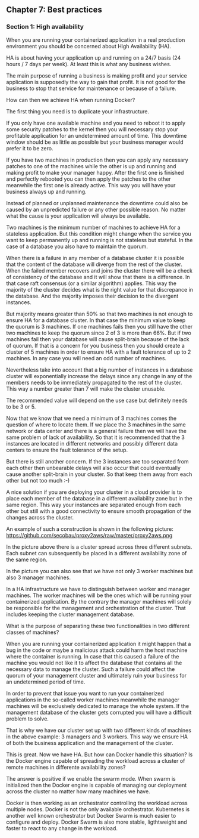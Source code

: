 ## Chapter 7: Best practices

### Section 1: High availability

When you are running your containerized application in a real production environment you should be concerned about High Availability (HA).

HA is about having your application up and running on a 24/7 basis (24 hours / 7 days per week). At least this is what any business wishes.

The main purpose of running a business is making profit and your service application is supposedly the way to gain that profit. It is not good for the business to stop that service for maintenance or because of a failure.

How can then we achieve HA when running Docker?

The first thing you need is to duplicate your infrastructure.

If you only have one available machine and you need to reboot it to apply some security patches to the kernel then you will necessary stop your profitable application for an undetermined amount of time. This downtime window should be as little as possible but your business manager would prefer it to be zero.

If you have two machines in production then you can apply any necessary patches to one of the machines while the other is up and running and making profit to make your manager happy. After the first one is finished and perfectly rebooted you can then apply the patches to the other meanwhile the first one is already active. This way you will have your business always up and running.

Instead of planned or unplanned maintenance the downtime could also be caused by an unpredicted failure or any other possible reason. No matter what the cause is your application will always be available.

Two machines is the minimum number of machines to achieve HA for a stateless application. But this condition might change when the service you want to keep permanently up and running is not stateless but stateful. In the case of a database you also have to maintain the quorum. 

When there is a failure in any member of a database cluster it is possible that the content of the database will diverge from the rest of the cluster. When the failed member recovers and joins the cluster there will be a check of consistency of the database and it will show that there is a difference. In that case raft consensus (or a similar algorithm) applies. This way the majority of the cluster decides what is the right value for that discrepance in the database. And the majority imposes their decision to the divergent instances.

But majority means greater than 50% so that two machines is not enough to ensure HA for a database cluster. In that case the minimum value to keep the quorum is 3 machines. If one machines fails then you still have the other two machines to keep the quorum since 2 of 3 is more than 66%. But if two machines fail then your database will cause split-brain because of the lack of quorum. If that is a concern for you business then you should create a cluster of 5 machines in order to ensure HA with a fault tolerance of up to 2 machines. In any case you will need an odd number of machines.

Nevertheless take into account that a big number of instances in a database cluster will exponentially increase the delays since any change in any of the members needs to be immediately propagated to the rest of the cluster. This way a number greater than 7 will make the cluster unusable.

The recommended value will depend on the use case but definitely needs to be 3 or 5.

Now that we know that we need a minimum of 3 machines comes the question of where to locate them. If we place the 3 machines in the same network or data center and there is a general failure then we will have the same problem of lack of availability. So that it is recommended that the 3 instances are located in different networks and possibly different data centers to ensure the fault tolerance of the setup.

But there is still another concern. If the 3 instances are too separated from each other then unbearable delays will also occur that could eventually cause another split-brain in your cluster. So that keep them away from each other but not too much :-)

A nice solution if you are deploying your cluster in a cloud provider is to place each member of the database in a different availability zone but in the same region. This way your instances are separated enough from each other but still with a good connectivity to ensure smooth propagation of the changes across the cluster.

An example of such a construction is shown in the following picture:
https://github.com/secobau/proxy2aws/raw/master/proxy2aws.png

In the picture above there is a cluster spread across three different subnets. Each subnet can subsequently be placed in a different availability zone of the same region. 

In the picture you can also see that we have not only 3 worker machines but also 3 manager machines.

In a HA infrastructure we have to distinguish between worker and manager machines. The worker machines will be the ones which will be running your containerized application. By the contrary the manager machines will solely be responsible for the management and orchestration of the cluster. That includes keeping the cluster management database. 

What is the purpose of separating these two functionalities in two different classes of machines? 

When you are running your containerized application it might happen that a bug in the code or maybe a malicious attack could harm the host machine where the container is running. In case that this caused a failure of the machine you would not like it to affect the database that contains all the necessary data to manage the cluster. Such a failure could affect the quorum of your management cluster and ultimately ruin your business for an undetermined period of time.

In order to prevent that issue you want to run your containerized applications in the so-called worker machines meanwhile the manager machines will be exclusively dedicated to manage the whole system. If the management database of the cluster gets corrupted you will have a difficult problem to solve.

That is why we have our cluster set up with two different kinds of machines in the above example: 3 managers and 3 workers. This way we ensure HA of both the business application and the management of the cluster.

This is great. Now we have HA. But how can Docker handle this situation? Is the Docker engine capable of spreading the workload across a cluster of remote machines in differente availability zones?

The answer is positive if we enable the swarm mode. When swarm is initialized then the Docker engine is capable of managing our deployment across the cluster no matter how many machines we have.

Docker is then working as an orchestrator controlling the workload across multiple nodes. Docker is not the only available orchestrator. Kubernetes is another well known orchestrator but Docker Swarm is much easier to configure and deploy. Docker Swarm is also more stable, ligthtweight and faster to react to any change in the workload.
